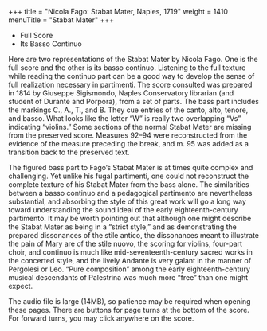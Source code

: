 +++
title = "Nicola Fago: Stabat Mater, Naples, 1719"
weight = 1410
menuTitle = "Stabat Mater"
+++
- Full Score
- Its Basso Continuo  	  

Here are two representations of the Stabat Mater by Nicola Fago. One is the full score and the other is its basso continuo. Listening to the full texture while reading the continuo part can be a good way to develop the sense of full realization necessary in partimenti. The score consulted was prepared in 1814 by Giuseppe Sigismondo, Naples Conservatory librarian (and student of Durante and Porpora), from a set of parts. The bass part includes the markings C., A., T., and B. They cue entries of the canto, alto, tenore, and basso. What looks like the letter “W” is really two overlapping “Vs” indicating “violins.” Some sections of the normal Stabat Mater are missing from the preserved score. Measures 92–94 were reconstructed from the evidence of the measure preceding the break, and m. 95 was added as a transition back to the preserved text.

The figured bass part to Fago’s Stabat Mater is at times quite complex and challenging. Yet unlike his fugal partimenti, one could not reconstruct the complete texture of his Stabat Mater from the bass alone. The similarities between a basso continuo and a pedagogical partimento are nevertheless substantial, and absorbing the style of this great work will go a long way toward understanding the sound ideal of the early eighteenth-century partimento. It may be worth pointing out that although one might describe the Stabat Mater as being in a “strict style,” and as demonstrating the prepared dissonances of the stile antico, the dissonances meant to illustrate the pain of Mary are of the stile nuovo, the scoring for violins, four-part choir, and continuo is much like mid-seventeenth-century sacred works in the concerted style, and the lively Andante is very galant in the manner of Pergolesi or Leo. “Pure composition” among the early eighteenth-century musical descendants of Palestrina was much more “free” than one might expect.

The audio file is large (14MB), so patience may be required when opening these pages. There are buttons for page turns at the bottom of the score. For forward turns, you may click anywhere on the score.
